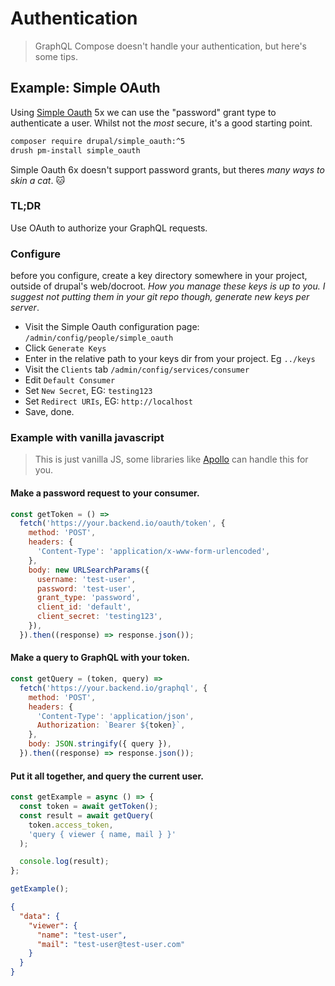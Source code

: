 # Authentication

> GraphQL Compose doesn't handle your authentication, but here's some tips.

## Example: Simple OAuth

Using [Simple Oauth](https://www.drupal.org/project/simple_oauth) 5x we can use the "password" grant type to authenticate a user. Whilst not the _most_ secure, it's a good starting point.

```bash
composer require drupal/simple_oauth:^5
drush pm-install simple_oauth
```

Simple Oauth 6x doesn't support password grants, but theres _many ways to skin a cat_. :cat:

### TL;DR

Use OAuth to authorize your GraphQL requests.

### Configure

before you configure, create a key directory somewhere in your project, outside of drupal's web/docroot. _How you manage these keys is up to you. I suggest not putting them in your git repo though, generate new keys per server_.

- Visit the Simple Oauth configuration page: `/admin/config/people/simple_oauth`
- Click `Generate Keys`
- Enter in the relative path to your keys dir from your project. Eg `../keys`
- Visit the `Clients` tab `/admin/config/services/consumer`
- Edit `Default Consumer`
- Set `New Secret`, EG: `testing123`
- Set `Redirect URIs`, EG: `http://localhost`
- Save, done.

### Example with vanilla javascript

> This is just vanilla JS, some libraries like [Apollo](https://www.apollographql.com/docs/react/networking/authentication/#header) can handle this for you.

#### Make a password request to your consumer.

```javascript
const getToken = () =>
  fetch('https://your.backend.io/oauth/token', {
    method: 'POST',
    headers: {
      'Content-Type': 'application/x-www-form-urlencoded',
    },
    body: new URLSearchParams({
      username: 'test-user',
      password: 'test-user',
      grant_type: 'password',
      client_id: 'default',
      client_secret: 'testing123',
    }),
  }).then((response) => response.json());
```

#### Make a query to GraphQL with your token.

```javascript
const getQuery = (token, query) =>
  fetch('https://your.backend.io/graphql', {
    method: 'POST',
    headers: {
      'Content-Type': 'application/json',
      Authorization: `Bearer ${token}`,
    },
    body: JSON.stringify({ query }),
  }).then((response) => response.json());
```

#### Put it all together, and query the current user.

```javascript
const getExample = async () => {
  const token = await getToken();
  const result = await getQuery(
    token.access_token,
    'query { viewer { name, mail } }'
  );

  console.log(result);
};

getExample();
```

```json
{
  "data": {
    "viewer": {
      "name": "test-user",
      "mail": "test-user@test-user.com"
    }
  }
}
```
